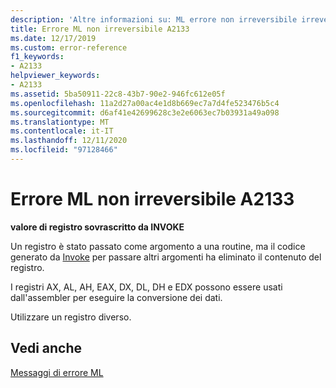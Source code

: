 ```yaml
---
description: 'Altre informazioni su: ML errore non irreversibile irreversibile A2133'
title: Errore ML non irreversibile A2133
ms.date: 12/17/2019
ms.custom: error-reference
f1_keywords:
- A2133
helpviewer_keywords:
- A2133
ms.assetid: 5ba50911-22c8-43b7-90e2-946fc612e05f
ms.openlocfilehash: 11a2d27a00ac4e1d8b669ec7a7d4fe523476b5c4
ms.sourcegitcommit: d6af41e42699628c3e2e6063ec7b03931a49a098
ms.translationtype: MT
ms.contentlocale: it-IT
ms.lasthandoff: 12/11/2020
ms.locfileid: "97128466"
---
```

# <a name="ml-nonfatal-error-a2133"></a>Errore ML non irreversibile A2133

**valore di registro sovrascritto da INVOKE**

Un registro è stato passato come argomento a una routine, ma il codice generato da [Invoke](invoke.md) per passare altri argomenti ha eliminato il contenuto del registro.

I registri AX, AL, AH, EAX, DX, DL, DH e EDX possono essere usati dall'assembler per eseguire la conversione dei dati.

Utilizzare un registro diverso.

## <a name="see-also"></a>Vedi anche

[Messaggi di errore ML](ml-error-messages.md)
